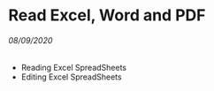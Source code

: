 # Read Excel, Word and PDF

###### 08/09/2020

  + Reading Excel SpreadSheets
  + Editing Excel SpreadSheets
